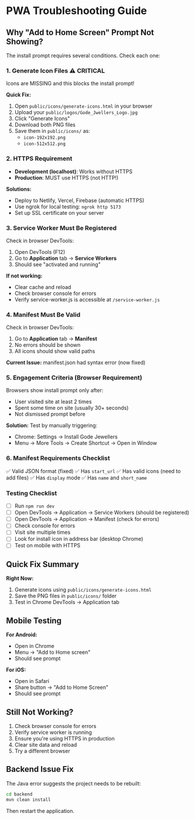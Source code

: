 # PWA Troubleshooting Guide

## Why "Add to Home Screen" Prompt Not Showing?

The install prompt requires several conditions. Check each one:

### 1. **Generate Icon Files** ⚠️ CRITICAL

Icons are MISSING and this blocks the install prompt!

**Quick Fix:**
1. Open `public/icons/generate-icons.html` in your browser
2. Upload your `public/logos/Gode_Jwellers_Logo.jpg`
3. Click "Generate Icons"
4. Download both PNG files
5. Save them in `public/icons/` as:
   - `icon-192x192.png`
   - `icon-512x512.png`

### 2. HTTPS Requirement

- **Development (localhost)**: Works without HTTPS
- **Production**: MUST use HTTPS (not HTTP!)

**Solutions:**
- Deploy to Netlify, Vercel, Firebase (automatic HTTPS)
- Use ngrok for local testing: `ngrok http 5173`
- Set up SSL certificate on your server

### 3. Service Worker Must Be Registered

Check in browser DevTools:
1. Open DevTools (F12)
2. Go to **Application** tab → **Service Workers**
3. Should see "activated and running"

**If not working:**
- Clear cache and reload
- Check browser console for errors
- Verify service-worker.js is accessible at `/service-worker.js`

### 4. Manifest Must Be Valid

Check in browser DevTools:
1. Go to **Application** tab → **Manifest**
2. No errors should be shown
3. All icons should show valid paths

**Current Issue:** manifest.json had syntax error (now fixed)

### 5. Engagement Criteria (Browser Requirement)

Browsers show install prompt only after:
- User visited site at least 2 times
- Spent some time on site (usually 30+ seconds)
- Not dismissed prompt before

**Solution:** Test by manually triggering:
- Chrome: Settings → Install Gode Jewellers
- Menu → More Tools → Create Shortcut → Open in Window

### 6. Manifest Requirements Checklist

✅ Valid JSON format (fixed)
✅ Has `start_url`
✅ Has valid icons (need to add files)
✅ Has `display` mode
✅ Has `name` and `short_name`

### Testing Checklist

- [ ] Run `npm run dev`
- [ ] Open DevTools → Application → Service Workers (should be registered)
- [ ] Open DevTools → Application → Manifest (check for errors)
- [ ] Check console for errors
- [ ] Visit site multiple times
- [ ] Look for install icon in address bar (desktop Chrome)
- [ ] Test on mobile with HTTPS

## Quick Fix Summary

**Right Now:**
1. Generate icons using `public/icons/generate-icons.html`
2. Save the PNG files in `public/icons/` folder
3. Test in Chrome DevTools → Application tab

## Mobile Testing

**For Android:**
- Open in Chrome
- Menu → "Add to Home screen"
- Should see prompt

**For iOS:**
- Open in Safari
- Share button → "Add to Home Screen"
- Should see prompt

## Still Not Working?

1. Check browser console for errors
2. Verify service worker is running
3. Ensure you're using HTTPS in production
4. Clear site data and reload
5. Try a different browser

## Backend Issue Fix

The Java error suggests the project needs to be rebuilt:

```bash
cd backend
mvn clean install
```

Then restart the application.

